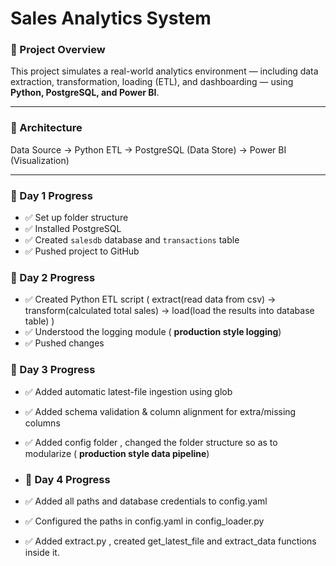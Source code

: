 # Sales Analytics System

### 🚀 Project Overview
This project simulates a real-world analytics environment — including data extraction, transformation, loading (ETL), and dashboarding — using **Python, PostgreSQL, and Power BI**.

---

### 🧩 Architecture
Data Source → Python ETL → PostgreSQL (Data Store) → Power BI (Visualization)

---

### 📅 Day 1 Progress
- ✅ Set up folder structure
- ✅ Installed PostgreSQL
- ✅ Created `salesdb` database and `transactions` table
- ✅ Pushed project to GitHub

### 📅 Day 2 Progress
- ✅ Created Python ETL script ( extract(read data from csv) -> transform(calculated total sales) -> load(load the results into database table) )
- ✅ Understood the logging module ( **production style logging**)
- ✅ Pushed changes

### 📅 Day 3 Progress
- ✅ Added automatic latest-file ingestion using glob
- ✅ Added schema validation & column alignment for extra/missing columns
- ✅ Added config folder , changed the folder structure so as to modularize ( **production style data pipeline**)

- ### 📅 Day 4 Progress
- ✅ Added all paths and database credentials to config.yaml 
- ✅ Configured the paths in config.yaml in config_loader.py
- ✅ Added extract.py , created get_latest_file and extract_data functions inside it.

